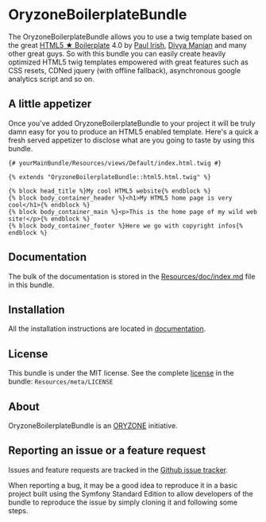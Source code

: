 OryzoneBoilerplateBundle
========================
The OryzoneBoilerplateBundle allows you to use a twig template based on the great [HTML5 ★ Boilerplate](http://html5boilerplate.com/) 4.0 by [Paul Irish](http://paulirish.com/), [Divya Manian](http://nimbupani.com/) and many other great guys.
So with this bundle you can easily create heavily optimized HTML5 twig templates empowered with great features such as CSS resets, CDNed jquery (with offline fallback), asynchronous google analytics script and so on.

A little appetizer
------------------
Once you've added OryzoneBoilerplateBundle to your project it will be truly damn easy for you to produce an HTML5 enabled template. Here's a quick a fresh served appetizer to disclose what are you going to taste by using this bundle.

    {# yourMainBundle/Resources/views/Default/index.html.twig #}
    
    {% extends "OryzoneBoilerplateBundle::html5.html.twig" %}
    
	{% block head_title %}My cool HTML5 website{% endblock %}
    {% block body_container_header %}<h1>My HTML5 home page is very cool</h1>{% endblock %}
    {% block body_container_main %}<p>This is the home page of my wild web site!</p>{% endblock %}
	{% block body_container_footer %}Here we go with copyright infos{% endblock %}

Documentation
-------------
The bulk of the documentation is stored in the [Resources/doc/index.md][documentation] file in this bundle.

Installation
------------
All the installation instructions are located in [documentation][documentation].

License
-------
This bundle is under the MIT license. See the complete [license][license] in the bundle: `Resources/meta/LICENSE`

About
-----
OryzoneBoilerplateBundle is an [ORYZONE][oryzone] initiative.

Reporting an issue or a feature request
---------------------------------------
Issues and feature requests are tracked in the [Github issue tracker](https://github.com/Oryzone/OryzoneBoilerplateBundle/issues).

When reporting a bug, it may be a good idea to reproduce it in a basic project built using the Symfony Standard Edition to allow developers of the bundle to reproduce the issue by simply cloning it and following some steps.

[documentation]: https://github.com/Oryzone/OryzoneBoilerplateBundle/blob/master/Resources/doc/index.md  "Extended bundle documentation"

[license]: https://github.com/Oryzone/OryzoneBoilerplateBundle/blob/master/Resources/meta/LICENSE "MIT license"

[oryzone]: http://oryzone.com "ORYZONE web site"